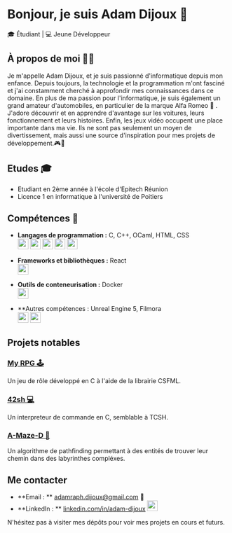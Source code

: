 # Bonjour, je suis Adam Dijoux 👋

🎓 Étudiant | 💻 Jeune Développeur

## À propos de moi 👨‍💻

Je m'appelle Adam Dijoux, et je suis passionné d'informatique depuis mon enfance. Depuis toujours, la technologie et la programmation m'ont fasciné et j'ai constamment cherché à approfondir mes connaissances dans ce domaine.
En plus de ma passion pour l'informatique, je suis également un grand amateur d'automobiles, en particulier de la marque Alfa Romeo 🚗 . J'adore découvrir et en apprendre d'avantage sur les voitures, leurs fonctionnement et leurs histoires.
Enfin, les jeux vidéo occupent une place importante dans ma vie. Ils ne sont pas seulement un moyen de divertissement, mais aussi une source d'inspiration pour mes projets de développement.🎮👾

## Etudes 🎓
- Etudiant en 2ème année à l'école d'Epitech Réunion
- Licence 1 en informatique à l'université de Poitiers

## Compétences 🧠

- **Langages de programmation :** C, C++, OCaml, HTML, CSS
  <br>
  <img src="https://upload.wikimedia.org/wikipedia/commons/thumb/1/18/C_Programming_Language.svg/1200px-C_Programming_Language.svg.png" width="24">
  <img src="https://ocaml.org/_/MWIyY2ZmMWM5YzdkYWNmYWI4NGQ0MDBjOGFiZTYxOTg/ocaml_org_social_media.png" width="24">
  <img src="https://encrypted-tbn0.gstatic.com/images?q=tbn:ANd9GcTp-_6xsw-5CJo5zcpjBF8rsgCwwLD5Gl1PEQ&s" width="24">
  <img src="https://upload.wikimedia.org/wikipedia/commons/thumb/d/d5/CSS3_logo_and_wordmark.svg/1452px-CSS3_logo_and_wordmark.svg.png" width="24">
  <img src="https://upload.wikimedia.org/wikipedia/commons/thumb/1/18/ISO_C%2B%2B_Logo.svg/800px-ISO_C%2B%2B_Logo.svg.png" width="24">
  
- **Frameworks et bibliothèques :** React
  <br>
  <img src="https://upload.wikimedia.org/wikipedia/commons/thumb/a/a7/React-icon.svg/1150px-React-icon.svg.png" width="24">
- **Outils de conteneurisation :** Docker
  <br>
  <img src="https://cdn4.iconfinder.com/data/icons/logos-and-brands/512/97_Docker_logo_logos-512.png" width="24">
- **Autres compétences : Unreal Engine 5, Filmora
  <br>
  <img src="https://e7.pngegg.com/pngimages/214/636/png-clipart-unreal-tournament-unreal-engine-4-fortnite-others-thumbnail.png" width="24">
  <img src="https://upload.wikimedia.org/wikipedia/commons/thumb/e/ec/Wondershare_filmora_logo.svg/2048px-Wondershare_filmora_logo.svg.png" width="24">

## Projets notables

### [My RPG 🕹](https://github.com/Adent974/My_RPG_Adam_Dijoux.git) 
Un jeu de rôle développé en C à l'aide de la librairie CSFML.

### [42sh 💻](https://github.com/Adent974/42sh_Adam_Dijoux.git)
Un interpreteur de commande en C, semblable à TCSH.

### [A-Maze-D 🤖](https://github.com/Adent974/A-maze-d_Adam_Dijoux.git)
Un algorithme de pathfinding permettant à des entités de trouver leur chemin dans des labyrinthes compléxes.

## Me contacter

- **Email : ** [adamraph.dijoux@gmail.com](mailto:adamraph.dijoux@gmail.com) 📨
- **LinkedIn : ** [linkedin.com/in/adam-dijoux](www.linkedin.com/in/adam-dijoux) <img src="https://cdn1.iconfinder.com/data/icons/logotypes/32/circle-linkedin-512.png" width="24">

N'hésitez pas à visiter mes dépôts pour voir mes projets en cours et futurs.
